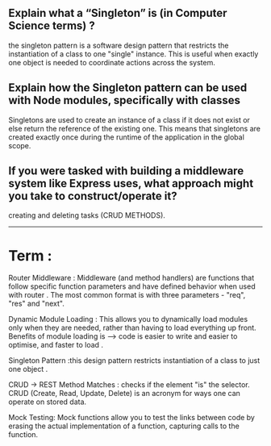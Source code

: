 ## Explain what a “Singleton” is (in Computer Science terms) ?
 the singleton pattern is a software design pattern that restricts the instantiation of a class to one "single" instance. This is useful when exactly one object is needed to coordinate actions across the system. 

## Explain how the Singleton pattern can be used with Node modules, specifically with classes

Singletons are used to create an instance of a class if it does not exist or else return the reference of the existing one. This means that singletons are created exactly once during the runtime of the application in the global scope. 

## If you were tasked with building a middleware system like Express uses, what approach might you take to construct/operate it?

creating and deleting tasks (CRUD METHODS).

------------------------------------------------
# Term :

Router Middleware : Middleware (and method handlers) are functions that follow specific function parameters and have defined behavior when used with router . The most common format is with three parameters - "req", "res" and "next".

Dynamic Module Loading : This allows you to dynamically load modules only when they are needed, rather than having to load everything up front.
 Benefits of module loading is -->  code is easier to write and easier to optimise, and faster to load .

Singleton Pattern :this design pattern restricts instantiation of a class to just one object .

CRUD -> REST Method Matches : checks if the element "is" the selector.
CRUD (Create, Read, Update, Delete) is an acronym for ways one can operate on stored data.

Mock Testing: Mock functions allow you to test the links between code by erasing the actual implementation of a function, capturing calls to the function.